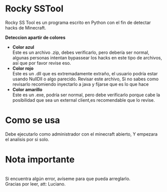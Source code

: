 # Rocky SSTool

Rocky SS Tool es un programa escrito en Python con el fin de detectar hacks de Minecraft. <br>

**Deteccion apartir de colores** <br>
*  **Color azul**<br>
Este es un archivo .zip, debes verificarlo, pero debería ser normal, algunas personas intentan bypassear los hacks en este tipo de archivos, así que por favor revise eso.
*  **Color rojo**<br>
Este es un .dll que es extremadamente extraño, el usuario podría estar usando NullDll o algo parecido. Revisar este archivo, Si no sabes como revisarlo recomiendo inyectarlo a java y fijarse que es lo que hace <br>
*  **Color amarillo** <br>
Este es un .exe, podría ser normal, pero debe verificarlo porque cabe la posibilidad que sea un external client,es recomendable que lo revise.

# Como se usa
Debe ejecutarlo como administrador con el minecraft abierto, Y empezara el analisis por si solo.

# Nota importante
<br>
Si encuentra algún error, avíseme para que pueda arreglarlo. <br>
Gracias por leer, att: Luciano.
